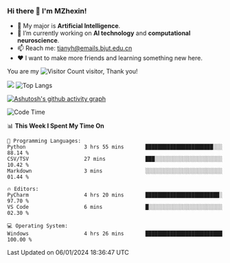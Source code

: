 ### Hi there 👋 I'm MZhexin!

- 💬 My major is **Artificial Intelligence**.
- 🔭 I’m currently working on **AI technology** and **computational neuroscience**.
- 📫 Reach me: <tianyh@emails.bjut.edu.cn> 
- :heart: I want to make more friends and learning something new here.

You are my ![Visitor Count](https://profile-counter.glitch.me/MZhexin/count.svg) visitor, Thank you!

 ![](https://github-readme-stats.vercel.app/api?username=MZhexin&show_icons=true&theme=transparent) ![Top Langs](https://github-readme-stats.vercel.app/api/top-langs/?username=MZhexin&layout=compact&theme=tokyonight) 

[![Ashutosh's github activity graph](https://github-readme-activity-graph.vercel.app/graph?username=MZhexin)](https://github.com/ashutosh00710/github-readme-activity-graph)



<!--START_SECTION:waka-->
![Code Time](http://img.shields.io/badge/Code%20Time-177%20hrs%2011%20mins-blue)

📊 **This Week I Spent My Time On** 

```text
💬 Programming Languages: 
Python                   3 hrs 55 mins       ██████████████████████░░░   88.14 % 
CSV/TSV                  27 mins             ███░░░░░░░░░░░░░░░░░░░░░░   10.42 % 
Markdown                 3 mins              ░░░░░░░░░░░░░░░░░░░░░░░░░   01.44 % 

🔥 Editors: 
PyCharm                  4 hrs 20 mins       ████████████████████████░   97.70 % 
VS Code                  6 mins              █░░░░░░░░░░░░░░░░░░░░░░░░   02.30 % 

💻 Operating System: 
Windows                  4 hrs 26 mins       █████████████████████████   100.00 % 
```


 Last Updated on 06/01/2024 18:36:47 UTC
<!--END_SECTION:waka-->



